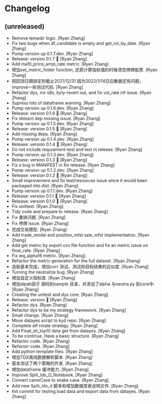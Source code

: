 Changelog
=========


(unreleased)
------------
- Remove tempdir logic. [Ryan Zhang]
- Fix two bugs when df_candidate is empty and get_roi_by_date. [Ryan
  Zhang]
- Pump version up 0.1.7.dev. [Ryan Zhang]
- Release: version 0.1.7 🚀 [Ryan Zhang]
- Add ma10_price_ampl_rate metric. [Ryan Zhang]
- 增加set_metric_folder function, 还原计算指标值的时候清空停牌股票. [Ryan Zhang]
- 把回测日期锁定到截止2021/12/31 因为2022/1/14日后数据还有问题，improve一些测试代码. [Ryan Zhang]
- Refactor dys, mv s8s, byly-revert out, and fix vol_rate inf issue.
  [Ryan Zhang]
- Supress lots of dataframe warning. [Ryan Zhang]
- Pump version up 0.1.6.dev. [Ryan Zhang]
- Release: version 0.1.6 🚀 [Ryan Zhang]
- Fix sklearn dep missing issue. [Ryan Zhang]
- Pump version up 0.1.5.dev. [Ryan Zhang]
- Release: version 0.1.5 🚀 [Ryan Zhang]
- Add missing deps. [Ryan Zhang]
- Pump version up 0.1.4.dev. [Ryan Zhang]
- Release: version 0.1.4 🚀 [Ryan Zhang]
- Do not include requrement-test and test in release. [Ryan Zhang]
- Pump version up 0.1.3.dev. [Ryan Zhang]
- Release: version 0.1.3 🚀 [Ryan Zhang]
- Fix a bug in MANIFEST.in for release. [Ryan Zhang]
- Pump version up 0.1.2.dev. [Ryan Zhang]
- Release: version 0.1.2 🚀 [Ryan Zhang]
- Small improvement and fix test/resources issue since it would been
  packaged into dist. [Ryan Zhang]
- Pump version up 0.1.1.dev. [Ryan Zhang]
- Release: version 0.1.1 🚀 [Ryan Zhang]
- Release: version 0.1.0 🚀 [Ryan Zhang]
- Fix unittest. [Ryan Zhang]
- Tidy code and prepare to release. [Ryan Zhang]
- Fix 重排问题. [Ryan Zhang]
- Fix 停牌 issue. [Ryan Zhang]
- 完成交易模型. [Ryan Zhang]
- Add trade_model and position_mfst sale_mfst implementation. [Ryan
  Zhang]
- Add get metric by export csv file function and fix an metric issue on
  float_rate. [Ryan Zhang]
- Fix wq_alpha16 metric. [Ryan Zhang]
- Refactor the metric generation for the full dataset. [Ryan Zhang]
- 选股基本完成，增加corr 测试，测试和目标结果的近似度. [Ryan Zhang]
- Turning the neutralize bug. [Ryan Zhang]
- 增加自定义指标库. [Ryan Zhang]
- 增加alpah因子 源码到sample 目录，并添加了alpha 与neutra.py 到core中. [Ryan Zhang]
- Creating the unitest and dys core. [Ryan Zhang]
- Release: version  🚀 [Ryan Zhang]
- Refactor dys. [Ryan Zhang]
- Refactor dys to be my strategy framework. [Ryan Zhang]
- Small change. [Ryan Zhang]
- Move datayes script to kyd repo. [Ryan Zhang]
- Complete etf rotate strategy. [Ryan Zhang]
- Add Float_sh_top10 data get from datayes. [Ryan Zhang]
- To be continue, Have a basic structure. [Ryan Zhang]
- Refactor code. [Ryan Zhang]
- Refactor code. [Ryan Zhang]
- Add python template files. [Ryan Zhang]
- 增加TDX离线数据解析脚本. [Ryan Zhang]
- 基本测试了两个策略的开发. [Ryan Zhang]
- 增加dataframe 缓冲能力. [Ryan Zhang]
- Improve Split_Idx_D_Notebook. [Ryan Zhang]
- Convert cameCase to snake case. [Ryan Zhang]
- Add new Split_Idx_d 脚本和增加数据库表说明文件. [Ryan Zhang]
- Init commit for testing load data and export data from datayes. [Ryan
  Zhang]


